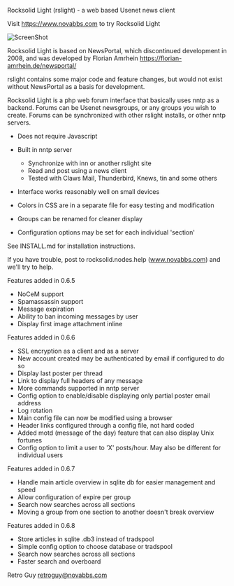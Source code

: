 Rocksolid Light (rslight) - a web based Usenet news client

Visit https://www.novabbs.com to try Rocksolid Light

![ScreenShot](https://www.novabbs.com/images/rslight-480.png)

Rocksolid Light is based on NewsPortal, which discontinued development in 2008, and was 
developed by Florian Amrhein https://florian-amrhein.de/newsportal/ 

rslight contains some major code and feature changes, but would not exist 
without NewsPortal as a basis for development.

Rocksolid Light is a php web forum interface that basically uses nntp as a backend. 
Forums can be Usenet newsgroups, or any groups you wish to create. Forums can be 
synchronized with other rslight installs, or other nntp servers.

* Does not require Javascript
* Built in nntp server
  * Synchronize with inn or another rslight site
  * Read and post using a news client
  * Tested with Claws Mail, Thunderbird, Knews, tin and some others

* Interface works reasonably well on small devices
* Colors in CSS are in a separate file for easy testing and modification
* Groups can be renamed for cleaner display
* Configuration options may be set for each individual 'section'

See INSTALL.md for installation instructions.

If you have trouble, post to rocksolid.nodes.help (www.novabbs.com) and we'll try to help.

Features added in 0.6.5

* NoCeM support
* Spamassassin support
* Message expiration
* Ability to ban incoming messages by user
* Display first image attachment inline

Features added in 0.6.6

* SSL encryption as a client and as a server
* New account created may be authenticated by email if configured to do so
* Display last poster per thread
* Link to display full headers of any message
* More commands supported in nntp server
* Config option to enable/disable displaying only partial poster email address
* Log rotation
* Main config file can now be modified using a browser
* Header links configured through a config file, not hard coded
* Added motd (message of the day) feature that can also display Unix fortunes
* Config option to limit a user to 'X' posts/hour. May also be different for individual users

Features added in 0.6.7

* Handle main article overview in sqlite db for easier management and speed
* Allow configuration of expire per group
* Search now searches across all sections
* Moving a group from one section to another doesn't break overview 

Features added in 0.6.8

* Store articles in sqlite .db3 instead of tradspool
* Simple config option to choose database or tradspool
* Search now searches across all sections
* Faster search and overboard 

Retro Guy retroguy@novabbs.com
